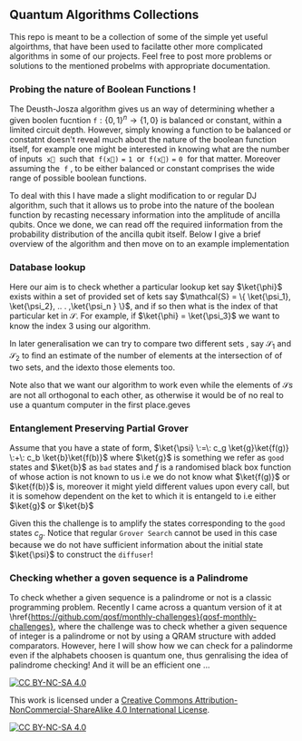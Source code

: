 ## Quantum Algorithms Collections
This repo is meant to be a collection of some of the simple yet useful algoirthms, that have been used to facilatte other more complicated algorithms in some of our projects. Feel free to post more problems or solutions to the mentioned probelms with appropriate documentation.

### **Probing the nature of Boolean Functions !**
The Deusth-Josza algorithm gives us an way of determining whether a given boolen fucntion $\mathtt{f}: \{0,1\}^n \to \{1,0\}$ is balanced or constant, within a limited circuit depth. However, simply knowing a function to be balanced or constatnt doesn't reveal much about the nature of the boolean function itself, for example one might be interested in knowing what are the number of inputs $\: \mathtt{\vec{x}} \:$ such that $\: \mathtt{f(\vec{x}) = 1 } \:$ or $\: \mathtt{f(\vec{x}) = 0 }\:$ for that matter. Moreover assuming the $\: \mathtt{f} \:$, to be either balanced or constant comprises the wide range of possible boolean functions.

To deal with this I have made a slight modification to or regular DJ algorithm, such that it allows us to probe into the nature of the boolean function by recasting necessary information into the amplitude of ancilla qubits. Once we done, we can read off the required iinformation from the probability distribution of the ancilla qubit itself. Below I give a brief overview of the algorithm and then move on to an example implementation

### **Database lookup**

Here our aim is to check whether a particular lookup ket say $\ket{\phi}$ exists within a set of provided set of kets say $\mathcal{S} = \{ \ket{\psi_1}, \ket{\psi_2}, .. . ,\ket{\psi_n }  \}$, and if so then what is the index of that particular ket in $\mathcal{S}$. For example, if $\ket{\phi} = \ket{\psi_3}$ we want to know the index $3$ using our algorithm.

In later generalisation we can try to compare two different sets , say $\mathcal{S_1}$ and $\mathcal{S_2}$ to find an estimate of the number of elements at the intersection of of two sets, and the idexto those elements too.

Note also that we want our algorithm to work even while the elements of $\mathcal{S}s$ are not all orthogonal to each other, as otherwise it would be of no real to use a quantum computer in the first place.geves


### **Entanglement Preserving Partial Grover**

Assume that you have a state of form,
$\ket{\psi} \:=\: c_g \ket{g}\ket{f(g)} \:+\: c_b \ket{b}\ket{f(b)}$
where $\ket{g}$ is something we refer as `good` states and $\ket{b}$ as `bad` states and $f$ is a randomised black box function of whose action is not known to us i.e we do not know what $\ket{f(g)}$ or $\ket{f(b)}$ is, moreover it might yield different values upon every call, but it is somehow dependent on the ket to which it is entangeld to i.e either $\ket{g}$ or $\ket{b}$

Given this the challenge is to amplify the states corresponding to the `good` states $c_g$. Notice that regular `Grover Search` cannot be used in this case because we do not have sufficient information about the initial state $\ket{\psi}$ to construct the `diffuser`!


### **Checking whether a goven sequence is a Palindrome**
To check whether a given sequence is a palindrome or not is a classic programming problem. Recently I came across a quantum version of it at \href{https://github.com/qosf/monthly-challenges}{qosf-monthly-challenges}, where the challenge was to check whether a given sequence of integer is a palindrome or not by using a QRAM structure with added comparators. However, here I will show how we can check for a palindorme even if the alphabets choosen is quantum one, thus genralising the idea of palindrome checking! And it will be an efficient one ...




[![CC BY-NC-SA 4.0][cc-by-nc-sa-shield]][cc-by-nc-sa]

This work is licensed under a
[Creative Commons Attribution-NonCommercial-ShareAlike 4.0 International License][cc-by-nc-sa].

[![CC BY-NC-SA 4.0][cc-by-nc-sa-image]][cc-by-nc-sa]

[cc-by-nc-sa]: http://creativecommons.org/licenses/by-nc-sa/4.0/
[cc-by-nc-sa-image]: https://licensebuttons.net/l/by-nc-sa/4.0/88x31.png
[cc-by-nc-sa-shield]: https://img.shields.io/badge/License-CC%20BY--NC--SA%204.0-lightgrey.svg
